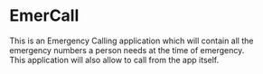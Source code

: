 # EmerCall
This is an Emergency Calling application which will contain all the emergency numbers a person needs  at the time of emergency.  
This application will also allow to call from the app itself.
